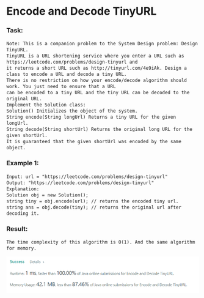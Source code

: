 # Encode and Decode TinyURL

### Task:

    Note: This is a companion problem to the System Design problem: Design TinyURL.
    TinyURL is a URL shortening service where you enter a URL such as https://leetcode.com/problems/design-tinyurl and 
    it returns a short URL such as http://tinyurl.com/4e9iAk. Design a class to encode a URL and decode a tiny URL.
    There is no restriction on how your encode/decode algorithm should work. You just need to ensure that a URL 
    can be encoded to a tiny URL and the tiny URL can be decoded to the original URL.
    Implement the Solution class:
    Solution() Initializes the object of the system.
    String encode(String longUrl) Returns a tiny URL for the given longUrl.
    String decode(String shortUrl) Returns the original long URL for the given shortUrl. 
    It is guaranteed that the given shortUrl was encoded by the same object.

### Example 1:

    Input: url = "https://leetcode.com/problems/design-tinyurl"
    Output: "https://leetcode.com/problems/design-tinyurl"
    Explanation:
    Solution obj = new Solution();
    string tiny = obj.encode(url); // returns the encoded tiny url.
    string ans = obj.decode(tiny); // returns the original url after decoding it.

### Result:

    The time complexity of this algorithm is O(1). And the same algorithm for memory.
![img.png](img.png)